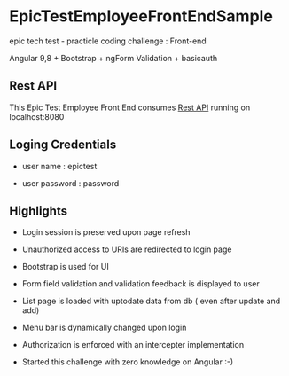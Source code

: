 # EpicTestEmployeeFrontEndSample

epic tech test - practicle coding challenge : Front-end

Angular 9,8 + Bootstrap + ngForm Validation + basicauth


## Rest API
This Epic Test Employee Front End consumes [Rest API](https://github.com/kapila-silwathge/epicTestEmployeeRestAPISample) running on localhost:8080

## Loging Credentials

 *  user name     : epictest  
  
 *  user password : password
 
 ## Highlights
 
 * Login session is preserved upon page refresh
 
 * Unauthorized access to URIs are redirected to login page
 
 * Bootstrap is used for UI
 
 * Form field validation and validation feedback is displayed to user
 
 * List page is loaded with uptodate data from db ( even after update and add)
 
 * Menu bar is dynamically changed upon login
 
 * Authorization is enforced with an intercepter implementation
  
 * Started this challenge with zero knowledge on Angular :-)
 

